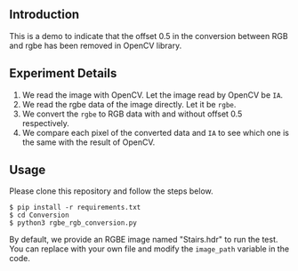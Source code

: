 ## Introduction

This is a demo to indicate that the offset 0.5 in the conversion between RGB and rgbe has been removed in OpenCV library.

## Experiment Details

1. We read the image with OpenCV. Let the image read by OpenCV be ```IA```.
2. We read the rgbe data of the image directly. Let it be ```rgbe```.
3. We convert the ```rgbe``` to RGB data with and without offset 0.5 respectively.
4. We compare each pixel of the converted data and ```IA``` to see which one is the same with the result of OpenCV.

## Usage

Please clone this repository and follow the steps below.

```shell script
$ pip install -r requirements.txt
$ cd Conversion
$ python3 rgbe_rgb_conversion.py
```

By default, we provide an RGBE image named "Stairs.hdr" to run the test. You can replace with your own file and modify the ```image_path``` variable in the code.
